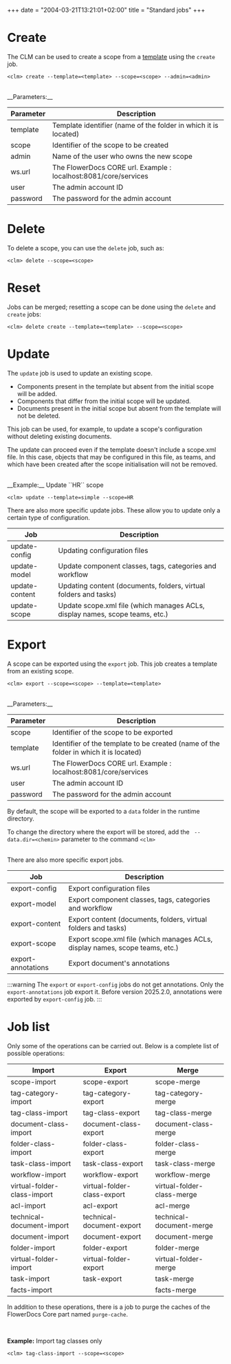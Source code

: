 +++
date = "2004-03-21T13:21:01+02:00"
title = "Standard jobs"
+++


# Create

The CLM can be used to create a scope from a [template](broken-link.md) using the `create` job.  

```properties
<clm> create --template=<template> --scope=<scope> --admin=<admin>
```
<br/>
__Parameters:__

| Parameter       | Description                                                                |
|-----------------|----------------------------------------------------------------------------|
| template        | Template identifier (name of the folder in which it is located)            |
| scope           | Identifier of the scope to be created                                      |
| admin           | Name of the user who owns the new scope                                    |
| ws.url          | The FlowerDocs CORE url. Example : localhost:8081/core/services            |
| user            | The admin account ID                                                       |
| password        | The password for the admin account                                         |

# Delete

To delete a scope, you can use the ``delete`` job, such as: 

```properties
<clm> delete --scope=<scope>
```

# Reset

Jobs can be merged; resetting a scope can be done using the `delete` and `create` jobs: 

```properties
<clm> delete create --template=<template> --scope=<scope>
```
	
# Update

The ``update`` job is used to update an existing scope.

* Components present in the template but absent from the initial scope will be added.
* Components that differ from the initial scope will be updated.
* Documents present in the initial scope but absent from the template will not be deleted.

This job can be used, for example, to update a scope's configuration without deleting existing documents.

The update can proceed even if the template doesn't include a scope.xml file. In this case, objects that may be configured in this file, as teams, and which have been created after the scope initialisation will not be removed.

<br/>
__Example:__ Update ``HR`` scope

```properties
<clm> update --template=simple --scope=HR
```

There are also more specific update jobs. These allow you to update only a certain type of configuration.

| Job                    | Description                                                                                    |
|------------------------|------------------------------------------------------------------------------|
| update-config          | Updating configuration files                                                 |
| update-model           | Update component classes, tags, categories and workflow                      |
| update-content         | Updating content (documents, folders, virtual folders and tasks)             |
| update-scope           | Update scope.xml file (which manages ACLs, display names, scope teams, etc.) |

# Export

A scope can be exported using the ``export`` job. This job creates a template from an existing scope.

```properties
<clm> export --scope=<scope> --template=<template>
```

<br/>
__Parameters:__

| Parameter       | Description                                                                |
|-----------------|----------------------------------------------------------------------------|
| scope           | Identifier of the scope to be exported                                     |
| template        | Identifier of the template to be created (name of the folder in which it is located) |
| ws.url          | The FlowerDocs CORE url. Example : localhost:8081/core/services            |
| user            | The admin account ID                                                       |
| password        | The password for the admin account                                         |

By default, the scope will be exported to a ``data`` folder in the runtime directory.

To change the directory where the export will be stored, add the `` --data.dir=<chemin>`` parameter to the command ``<clm>``

<br/>
There are also more specific export jobs. 

| Job                    | Description                                                                  |
|------------------------|------------------------------------------------------------------------------|
| export-config          | Export configuration files                                                   |
| export-model           | Export component classes, tags, categories and workflow                      |
| export-content         | Export content (documents, folders, virtual folders and tasks)               |
| export-scope           | Export scope.xml file (which manages ACLs, display names, scope teams, etc.) |
| export-annotations     | Export document's annotations                                                |

:::warning
The ``export`` or ``export-config`` jobs do not get annotations. Only the ``export-annotations`` job export it.
Before version 2025.2.0, annotations were exported by ``export-config`` job.
:::
# Job list

Only some of the operations can be carried out. Below is a complete list of possible operations:

| Import                         | Export				           | Merge                           |
|--------------------------------|---------------------------------|---------------------------------|
| scope-import                   | scope-export                    | scope-merge                     |
| tag-category-import            | tag-category-export             | tag-category-merge              |
| tag-class-import               | tag-class-export                | tag-class-merge                 |
| document-class-import          | document-class-export           | document-class-merge            |
| folder-class-import            | folder-class-export             | folder-class-merge              |
| task-class-import              | task-class-export               | task-class-merge                |
| workflow-import                | workflow-export                 | workflow-merge                  |
| virtual-folder-class-import    | virtual-folder-class-export     | virtual-folder-class-merge      |
| acl-import                     | acl-export                      | acl-merge                       |
| technical-document-import      | technical-document-export       | technical-document-merge        |
| document-import                | document-export                 | document-merge                  |
| folder-import                  | folder-export                   | folder-merge                    |
| virtual-folder-import          | virtual-folder-export           | virtual-folder-merge            |
| task-import                    | task-export                     | task-merge                      |
| facts-import                   |                                 | facts-merge                     |

In addition to these operations, there is a job to purge the caches of the FlowerDocs Core part named ``purge-cache``.  

<br/>

__Example:__ Import tag classes only

```properties
<clm> tag-class-import --scope=<scope>
```
